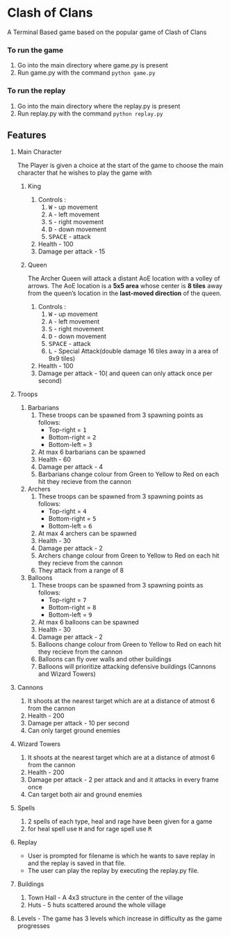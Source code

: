 # Clash of Clans 

 A Terminal Based game based on the popular game of Clash of Clans 

### To run the game
1. Go into the main directory where game.py is present
2. Run game.py with the command `python game.py`

### To run the replay
1. Go into the main directory where the replay.py is present
2. Run replay.py with the command `python replay.py`

## Features

1. Main Character
   
   The Player is given a choice at the start of the game to choose the main character that he wishes to play the game with
   1. King
      1. Controls : 
         1. <KBD>W</KBD> - up movement
         2. <KBD>A</KBD> - left movement
         3. <KBD>S</KBD> - right movement
         4. <KBD>D</KBD> - down movement
         5. <KBD>SPACE</KBD> - attack
      2. Health - 100
      3. Damage per attack - 15
   2. Queen
   
      The Archer Queen will attack a distant AoE location with a volley of arrows. The AoE location is a **5x5 area** whose center is **8 tiles** away from the queen’s location in the **last-moved direction** of the queen.
      1. Controls : 
         1. <KBD>W</KBD> - up movement
         2. <KBD>A</KBD> - left movement
         3. <KBD>S</KBD> - right movement
         4. <KBD>D</KBD> - down movement
         5. <KBD>SPACE</KBD> - attack
         6. <KBD>L</KBD> - Special Attack(double damage 16 tiles away in a area of 9x9 tiles)
      2. Health - 100
      3. Damage per attack - 10( and queen can only attack once per second)
2. Troops
   1. Barbarians
      1. These troops can be spawned from 3 spawning points as follows:
         - Top-right = <KBD>1</KBD>
         - Bottom-right = <KBD>2</KBD>
         - Bottom-left = <KBD>3</KBD>
      2. At max 6 barbarians can be spawned
      3. Health - 60
      4. Damage per attack - 4
      5. Barbarians change colour from Green to Yellow to Red on each hit they recieve from the cannon
   2. Archers
      1. These troops can be spawned from 3 spawning points as follows:
         - Top-right = <KBD>4</KBD>
         - Bottom-right = <KBD>5</KBD>
         - Bottom-left = <KBD>6</KBD>
      2. At max 4 archers can be spawned
      3. Health - 30
      4. Damage per attack - 2
      5. Archers change colour from Green to Yellow to Red on each hit they recieve from the cannon
      6. They attack from a range of 8
   3. Balloons
      1. These troops can be spawned from 3 spawning points as follows:
         - Top-right = <KBD>7</KBD>
         - Bottom-right = <KBD>8</KBD>
         - Bottom-left = <KBD>9</KBD>
      2. At max 6 balloons can be spawned
      3. Health - 30
      4. Damage per attack - 2
      5. Balloons change colour from Green to Yellow to Red on each hit they recieve from the cannon 
      6. Balloons can fly over walls and other buildings
      7. Balloons will prioritize attacking defensive buildings (Cannons and Wizard Towers)
3. Cannons
   1. It shoots at the nearest target which are at a distance of atmost 6 from the cannon
   2. Health - 200
   3. Damage per attack - 10 per second
   4. Can only target ground enemies
4. Wizard Towers
   1. It shoots at the nearest target which are at a distance of atmost 6 from the cannon
   2. Health - 200
   3. Damage per attack - 2 per attack and and it attacks in every frame once
   4. Can target both air and ground enemies
4. Spells 
   1. 2 spells of each type, heal and rage have been given for a game 
   2. for heal spell use <KBD>H</KBD> and for rage spell use <KBD>R</KBD>
5. Replay 
    - User is prompted for filename is which he wants to save replay in and the replay is saved in that file. 
    - The user can play the replay by executing the replay.py file.
6. Buildings
    1. Town Hall - A 4x3 structure in the center of the village
    2. Huts - 5 huts scattered around the whole village

7. Levels - The game has 3 levels which increase in difficulty as the game progresses